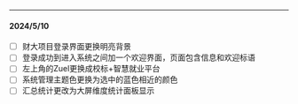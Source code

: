 ----
#### 2024/5/10
- [ ] 财大项目登录界面更换明亮背景
- [ ] 登录成功到进入系统之间加一个欢迎界面，页面包含信息和欢迎标语
- [ ] 左上角的Zuel更换成校标+智慧就业平台
- [ ] 系统管理主题色更换为选中的蓝色相近的颜色
- [ ] 汇总统计更改为大屏维度统计面板显示